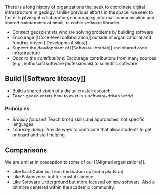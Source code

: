 There is a long history of organizations that seek to coordinate digital
infrastructure in geology. Unlike previous efforts in the space, we seek to
foster lightweight collaboration, encouraging informal communication and shared
maintenance of small, reusable software libraries.

- Connect geoscientists who are solving problems by building software
- Encourage [[Code-level collaboration]] outside of organizational and funding-driven [[Development silos]]
- Support the development of [[Software libraries]] and shared code infrastructure
- _Open to the contributions_: Encourage contributions from many sources (e.g., enthusiast software professionals) to scientific software 

## Build [[Software literacy]]

- Build a shared vision of a digital crustal research.
- Teach geoscientists how to exist in a software-driven world

### Principles

  - _Broadly focused_: Teach broad skills and approaches, not specific languages
  - _Learn by doing_: Provide ways to contribute that allow students to get onboard and start helping



## Comparisons

We are similar in conception to some of our [[Aligned organizations]].

- Like EarthCube but from the bottom up (not a platform)
- Like Palaeoverse but for crustal science
- Like Software Underground but more focused on new software. Also a bit more centered within the academic community.